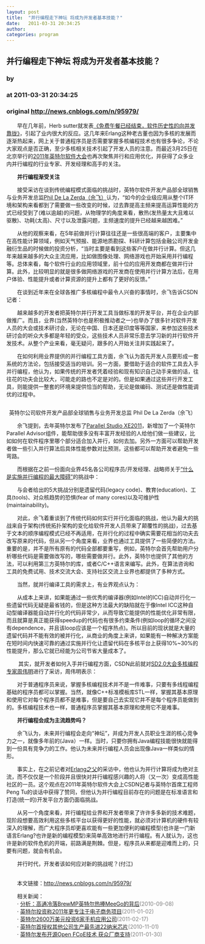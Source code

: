 ```yaml
---
layout: post
title:  "并行编程走下神坛 将成为开发者基本技能？"
date:   2011-03-31 20:34:25
author: 
categories: program
---
```


## 并行编程走下神坛 将成为开发者基本技能？
### by 
### at 2011-03-31 20:34:25
### original <http://news.cnblogs.com/n/95979/>

<p>　　早在几年前，Herb sutter就发表<a href="http://topic.csdn.net/u/20070619/15/f08a348e-3f06-42a9-b4c0-c87736427de5.html">《免费午餐已经结束，软件历史性的向并发靠拢》</a>，引起了业内很大的反应。这几年来Erlang这种老古董也因为多核的发展而逐渐热起来，网上关于普通程序员是否需要掌握多核编程技术也有很多争论，不论大家观点是否正确，至少多核相关技术引起了开发人员的注意。而最近3月25日在北京举行的<a href="http://subject.csdn.net/isc2011/">2011年英特尔软件大会</a>也再次聚焦并行和应用优化，并获得了众多业内并行编程的行业专家、开发经理和高手的关注。</p>
<p>　　<strong>并行编程渐受关注</strong></p>
<p>　　接受采访在谈到传统编程模式面临的挑战时，英特尔软件开发产品部全球销售与业务开发总监<a href="http://sd.csdn.net/a/20100909/279291.html">Phil De La Zerda（佘飞）</a>认为，“如今的企业级应用从整个IT环境和架构来看都到了需要做一些改变的时候，过去靠提高主频来提高运算性能的方式已经受到了(难以逾越)的问题，从物理学的角度来看，散热(发热量太大且难以驱散)、功耗(太高)、尺寸以及泄露问题，主频速度的提升已经越来越困难。”</p>
<p>　　从他的观察来看，在5年前做并行计算往往还是一些很高端的客户，主要集中在高性能计算领域，例如天气预报、能源地质勘探、科研计算包括金融公司开发金融衍生品的时候做的投资分析，“当时主要是看到这些客户在做并行计算。但这几年来越来越多的大众主流应用，比如做图像处理、网络游戏也开始采用并行编程等。总体来看，每个软件行业的应用领域里，前十位的应用开发商都在做并行计算。此外，比较明显的就是很多做网络游戏的开发商在使用并行计算方法后，在用户体验、性能提升或者计算资源的提升上都有了更好的反馈。”</p>
<p>　　在谈到近年来在全球各推广多核编程中最令人兴奋的事情时，佘飞告诉CSDN记者：</p>
<p>　　越来越多的开发者把英特尔并行开发工具当做标准的开发平台，并在企业内部做推广。而且，业界(当然英特尔也是积极推动者之一)也举办了很多针对软件开发人员的大会或技术研讨会，无论在中国、日本还是印度等等国家，来参加这些技术研讨会的听众大多都是年轻的受众，这些技术人员非常乐意去学习新的并行软件开发技术。从整个产业来看，毫无疑问，跟多的人开始关注并实践起来了。</p>
<p>　　在如何利用业界提供的并行编程工具方面，佘飞认为首先开发人员要形成一套系统的方法论，包括接受适当的培训。另一方面，要借助于适合的软件工具去入手并行编程，他认为，如果传统的开发者凭着经验和现有知识自己动手来做的话，往往花的功夫会比较大，可能走的路也不定是对的。但是如果通过这些并行开发工具，则能提供一整套的环境来提供恰当的帮助，无论是做编码、测试还是做性能调优的过程中。</p>
<p><img style="display:block;margin-left:auto;margin-right:auto" src="http://pic003.cnblogs.com/2011/157064/201103/2011033120330835.jpg" alt=""></p>
<p style="text-align:center">英特尔公司软件开发产品部全球销售与业务开发总监 Phil De La Zerda（佘飞）</p>
<p>　　佘飞提到，去年英特尔发布了<a href="http://sd.csdn.net/a/20100906/279133.html">Parallel Studio XE2011</a>，新增加了一个英特尔Parallel Advisor组件，能帮助很多没有丰富开发经验的人给他们做一些建议，比如如何在软件程序里哪个部分适合加入并行，如何去加。另外一方面可以帮助开发者做一些引入并行算法后具体性能参数对比预测，这些都可以帮助开发者避免一些弯路。</p>
<p>　　而根据在之前一份面向业界45名各公司程序员/开发经理、战略师关于<a href="http://www.parallellabs.com/2010/03/22/five-obstacles-that-slow-down-parallelism/">“什么是实施并行编程的最大障碍”</a>的挑战中：</p>
<p>　　与会者给出的5大挑战分别是遗留代码(legacy code)、教育(education)、工具(tools)、对众核趋势的恐惧(fear of many cores)以及可维护性(maintainability)。</p>
<p>　　对此，佘飞着重谈到了传统代码如何实行并行化面临的挑战，他认为最大的挑战来自于架构(传统拓扑架构的变化给软件开发人员带来了颠覆性的挑战)，过去基于文本的顺序编程模式已经不再适用，在并行化的过程中确实需要花相当的功夫去改写原来的代码，但从另一个角度来看，业界也通过工具提供了一些简便的方法。重要的是，并不是所有原有的代码全部都要重写，例如，英特尔会首先帮助用户分析哪些代码是需要做改写的，哪些需要做并行。此外，英特尔也提供了其他的方法，可以利用第三方英特尔的库，或者C/C++语言来编写。此外，在算法咨询和工具的免费试用、技术交流大会、支持社区交流上业界也都提供了多种方式。</p>
<p>　　当然，就并行编译工具的需求上，有业界观点认为：</p>
<p>　　从成本上来讲，如果能通过一些优秀的编译器(例如Intel的ICC)自动并行化一些遗留代码无疑是最省钱的，但是这种方法最大的缺陷就在于像Intel ICC这种自动型编译器能自动并行化的代码非常少，从而导致它能提供的性能优化非常有限，而且就算是真正能获得speedup的代码也有很多约束条件(例如loop的循环之间没有dependence，并且该loop应该是一个程序热点)。所以目前的现状就是大量的遗留代码并不能有效的被并行化，从商业的角度上来讲，如果能有一种解决方案能在短时间内快速可靠的通过实施并行化让遗留代码在多核平台上获得10%~30%的性能提升，那么它就已经能为公司节省大量成本了。</p>
<p>　　<strong> </strong>其实，就开发者如何入手并行编程方面，CSDN此前就对<a href="http://nubility.wordpress.com/2010/11/12/sd2-%E8%AE%B2%E5%B8%88%E5%91%A8%E4%BC%9F%E6%98%8E%E4%B8%93%E8%AE%BF%EF%BC%9A%E5%A4%9A%E6%A0%B8%E7%BC%96%E7%A8%8B/">SD2.0大会多核编程专家周伟明</a>进行了采访，周伟明表示：</p>
<p>　　对于普通程序员来说，掌握多核编程技术并不是一件难事，只要有多线程编程基础的程序员都可以掌握。当然，就像C++标准模板库STL一样，掌握其基本原理和使用它对每个程序员都不是难事，但是要自己去实现它并不是每个程序员能做到的。多核编程技术也一样，普通程序员掌握其基本原理和使用它不是难事。</p>
<p>　　<strong>并行编程会成为主流趋势吗？</strong></p>
<p>　　佘飞认为，未来并行编程会走向“神坛”，并成为开发人员职业生涯的核心竞争力之一，就像多年前的(Java）一样。当时，只要你拥有Java编程技能很快就能得到一份具有竞争力的工作。他认为未来并行编程人员会出现像Java一样类似的情形。</p>
<p>　　事实上，在之前记者对<a href="http://www.programmer.com.cn/5270/">Erlang之父</a>的采访中，他也认为并行计算将成为绝对主流，而不仅仅是一个阶段并且很快对并行编程感兴趣的人将（又一次）变成高性能社区的一员。这个观点在2011年英特尔软件大会上CSDN记者与英特尔首席工程师Peng Tu的谈话中获得了赞同，但他认为并行编程目前存在的问题是在标准语言和打造(统一的)开发平台方面仍面临挑战。</p>
<p>　　从另一个角度来看，并行编程给业界和开发者带来了许许多多新的技术难题，现阶段想要高效利用这些多核平台以获得更好的性能，就必须对计算机的硬件有较深入的理解，而广大程序员却更喜欢能有一些更加便利的编程模型(也许是一门新语言Erlang?也许是新的编程模型)来简单高效地进行并行编程。有人就认为，这也许是新的软件危机的开端，前路满是荆棘。但是，程序员从来都是迎难而上的，只要有问题，就会有机会。</p>
<p>　　并行时代，开发者该如何应对新的挑战呢？(付江)</p><p><br>　　本文链接：<a href="http://news.cnblogs.com/n/95979/">http://news.cnblogs.com/n/95979/</a></p><p>　　相关新闻：<br>　　· <a href="http://news.cnblogs.com/n/73557/">分析：高通冷落BrewMP英特尔热捧MeeGo的背后</a><span style="color:gray">(2010-09-08)</span><br>　　· <a href="http://news.cnblogs.com/n/87023/">英特尔投资称2011年更专注于电子商务项目</a><span style="color:gray">(2011-01-02)</span><br>　　· <a href="http://news.cnblogs.com/n/91299/">英特尔2600万美元投资6家手机应用公司</a><span style="color:gray">(2011-02-17)</span><br>　　· <a href="http://news.cnblogs.com/n/79260/">英特尔首授权其他公司生产最先进22纳米芯片</a><span style="color:gray">(2010-11-01)</span><br>　　· <a href="http://news.cnblogs.com/n/89970/">英特尔发布开源Open FCoE技术 获众厂商支持</a><span style="color:gray">(2011-01-30)</span><br></p><img src="http://news.cnblogs.com/news/rssclick.aspx?id=95979" width="1" height="1" alt="">